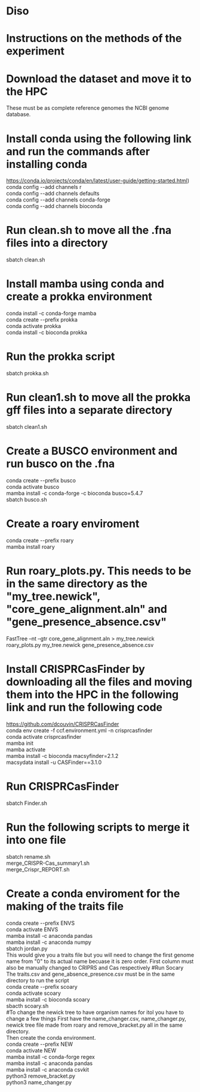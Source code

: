 # Diso
# Instructions on the methods of the experiment
# Download the dataset and move it to the HPC
These must be as complete reference genomes the NCBI genome database. 
# Install conda using the following link and run the commands after installing conda
https://conda.io/projects/conda/en/latest/user-guide/getting-started.html) <br>
conda config --add channels r <br>
conda config --add channels defaults <br>
conda config --add channels conda-forge <br>
conda config --add channels bioconda <br>
# Run clean.sh to move all the .fna files into a directory
sbatch clean.sh
# Install mamba using conda and create a prokka environment
conda install -c conda-forge mamba <br>
conda create --prefix prokka <br>
conda activate prokka <br>
conda install -c bioconda prokka <br>
# Run the prokka script
sbatch prokka.sh
# Run clean1.sh to move all the prokka gff files into a separate directory
sbatch clean1.sh
# Create a BUSCO environment and run busco on the .fna
conda create --prefix busco <br>
conda activate busco <br>
mamba install -c conda-forge -c bioconda busco=5.4.7 <br>
sbatch busco.sh <br>
# Create a roary enviroment
conda create --prefix roary <br>
mamba install roary <br>
# Run roary_plots.py. This needs to be in the same directory as the "my_tree.newick", "core_gene_alignment.aln" and "gene_presence_absence.csv"
FastTree –nt –gtr core_gene_alignment.aln > my_tree.newick <br>
roary_plots.py my_tree.newick gene_presence_absence.csv <br>
# Install CRISPRCasFinder by downloading all the files and moving them into the HPC in the following link and run the following code
https://github.com/dcouvin/CRISPRCasFinder <br>
conda env create -f ccf.environment.yml -n crisprcasfinder <br>
conda activate crisprcasfinder <br>
mamba init <br>
mamba activate <br>
mamba install -c bioconda macsyfinder=2.1.2 <br>
macsydata install -u CASFinder==3.1.0 <br>
# Run CRISPRCasFinder
sbatch Finder.sh <br>
# Run the following scripts to merge it into one file
sbatch rename.sh <br>
merge_CRISPR-Cas_summary1.sh <br>
merge_Crispr_REPORT.sh <br>
# Create a conda enviroment for the making of the traits file
conda create --prefix ENVS <br>
conda activate ENVS <br>
mamba install -c anaconda pandas <br>
mamba install -c anaconda numpy <br>
sbatch jordan.py <br>
This would give you a traits file but you will need to change the first genome name from "0" to its actual name becuase it is zero order. First column must also be manually changed to CRIPRS and Cas respectively
#Run Socary
The traits.csv and gene_absence_presence.csv must be in the same directory to run the script <br>
conda create --prefix scoary <br>
conda activate scoary <br>
mamba install -c bioconda scoary <br>
sbacth scoary.sh <br>
#To change the newick tree to have organism names for itol you have to change a few things
First have the name_changer.csv, name_changer.py, newick tree file made from roary and remove_bracket.py all in the same directory. <br>
Then create the conda environment. <br>
conda create --prefix NEW <br>
conda activate NEW <br>
mamba install -c conda-forge regex <br>
mamba install -c anaconda pandas <br>
mamba install -c anaconda csvkit <br>
python3 remove_bracket.py <br>
python3 name_changer.py <br>
